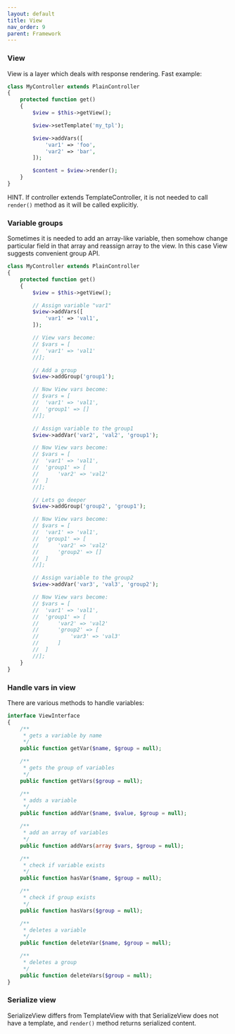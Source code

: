 ```yaml
---
layout: default
title: View
nav_order: 9
parent: Framework
---
```


### View

View is a layer which deals with response rendering.
Fast example:

```php
class MyController extends PlainController
{
    protected function get()
    {
        $view = $this->getView();

        $view->setTemplate('my_tpl');

        $view->addVars([
            'var1' => 'foo',
            'var2' => 'bar',
        ]);

        $content = $view->render();
    }
}
```

HINT. If controller extends TemplateController, it is not needed to call `render()` method as it will be called explicitly.

### Variable groups

Sometimes it is needed to add an array-like variable, then somehow change particular field in that array and reassign array to the view.
In this case View suggests convenient group API.

```php
class MyController extends PlainController
{
    protected function get()
    {
        $view = $this->getView();

        // Assign variable "var1"
        $view->addVars([
            'var1' => 'val1',
        ]);

        // View vars become:
        // $vars = [
        //  'var1' => 'val1'
        //];

        // Add a group
        $view->addGroup('group1');

        // Now View vars become:
        // $vars = [
        //  'var1' => 'val1',
        //  'group1' => []
        //];

        // Assign variable to the group1
        $view->addVar('var2', 'val2', 'group1');

        // Now View vars become:
        // $vars = [
        //  'var1' => 'val1',
        //  'group1' => [
        //      'var2' => 'val2'
        //  ]
        //];

        // Lets go deeper
        $view->addGroup('group2', 'group1');

        // Now View vars become:
        // $vars = [
        //  'var1' => 'val1',
        //  'group1' => [
        //      'var2' => 'val2'
        //      'group2' => []
        //  ]
        //];

        // Assign variable to the group2
        $view->addVar('var3', 'val3', 'group2');

        // Now View vars become:
        // $vars = [
        //  'var1' => 'val1',
        //  'group1' => [
        //      'var2' => 'val2'
        //      'group2' => [
        //          'var3' => 'val3'
        //      ]
        //  ]
        //];
    }
}
```

### Handle vars in view

There are various methods to handle variables:

```php
interface ViewInterface
{
    /**
     * gets a variable by name
     */
    public function getVar($name, $group = null);

    /**
     * gets the group of variables
     */
    public function getVars($group = null);

    /**
     * adds a variable
     */
    public function addVar($name, $value, $group = null);

    /**
     * add an array of variables
     */
    public function addVars(array $vars, $group = null);

    /**
     * check if variable exists
     */
    public function hasVar($name, $group = null);

    /**
     * check if group exists
     */
    public function hasVars($group = null);

    /**
     * deletes a variable
     */
    public function deleteVar($name, $group = null);

    /**
     * deletes a group
     */
    public function deleteVars($group = null);
}
```

### Serialize view 

SerializeView differs from TemplateView with that SerializeView does not have a template,
and `render()` method returns serialized content.
